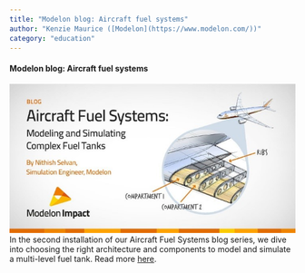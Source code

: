 ```yaml
---
title: "Modelon blog: Aircraft fuel systems"
author: "Kenzie Maurice ([Modelon](https://www.modelon.com/))"
category: "education"
---
```


#### Modelon blog: Aircraft fuel systems
![Modelon blog](Modelon_AircraftFuel.jpg)
In the second installation of our Aircraft Fuel Systems blog series, we dive into choosing the right architecture and components to model and simulate a multi-level fuel tank. Read more [here](https://bit.ly/3tV1kIC).

